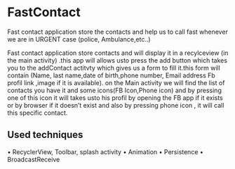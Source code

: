 # FastContact
Fast contact application  store the contacts and help us to call fast whenever we are in URGENT case (police, Ambulance,etc..)


Fast contact application  store contacts and will display it in a recylceview (in the
main activity) .this app will allows usto press the add button which takes you to the
addContact actitvty which gives us a form to fill it.this form will contain (Name, last
name,date of birth,phone number, Email address Fb profil link ,image if it is available).
on the Main activity we will find the list of contacts you have it and some icons(FB
Icon,Phone icon) and by pressing one of this icon it will takes usto his profil by opening
the FB app if it exists or by browser if it doesn’t exist and also by pressing phone icon , it
will call this specific contact.

## Used techniques
• RecyclerView, Toolbar, splash activity
• Animation
• Persistence
• BroadcastReceive
